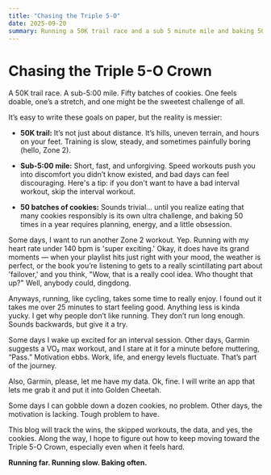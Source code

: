 ```yaml
---
title: "Chasing the Triple 5-O"
date: 2025-09-20
summary: Running a 50K trail race and a sub 5 minute mile and baking 50 bathces of cookies can't be too hard.  Can it?
---
```



# Chasing the Triple 5-O Crown

A 50K trail race. A sub-5:00 mile. Fifty batches of cookies. One feels doable, one’s a stretch, and one might be the sweetest challenge of all.

It’s easy to write these goals on paper, but the reality is messier:

- **50K trail:** It’s not just about distance. It’s hills, uneven terrain, and hours on your feet. Training is slow, steady, and sometimes painfully boring (hello, Zone 2).

- **Sub-5:00 mile:** Short, fast, and unforgiving. Speed workouts push you into discomfort you didn’t know existed, and bad days can feel discouraging. Here's a tip: if you don't want to have a bad interval workout, skip the interval workout.

- **50 batches of cookies:** Sounds trivial… until you realize eating that many cookies responsibly is its own ultra challenge, and baking 50 times in a year requires planning, energy, and a little obsession.

Some days, I want to run another Zone 2 workout. Yep. Running with my heart rate under 140 bpm is 'super exciting.' Okay, it does have its grand moments — when your playlist hits just right with your mood, the weather is perfect, or the book you’re listening to gets to a really scintillating part about 'failover,' and you think, "Wow, that is a really cool idea. Who thought that up?" Well, anybody could, dingdong.

Anyways, running, like cycling, takes some time to really enjoy. I found out it takes me over 25 minutes to start feeling good. Anything less is kinda yucky. I get why people don’t like running. They don’t run long enough. Sounds backwards, but give it a try.

Some days I wake up excited for an interval session. Other days, Garmin suggests a VO₂ max workout, and I stare at it for a minute before muttering, “Pass.” Motivation ebbs. Work, life, and energy levels fluctuate. That’s part of the journey.

Also, Garmin, please, let me have my data. Ok, fine. I will write an app that lets me grab it and put it into Golden Cheetah.

Some days I can gobble down a dozen cookies, no problem. Other days, the motivation is lacking. Tough problem to have.

This blog will track the wins, the skipped workouts, the data, and yes, the cookies. Along the way, I hope to figure out how to keep moving toward the Triple 5-O Crown, especially even when it feels hard.

**Running far. Running slow. Baking often.**




